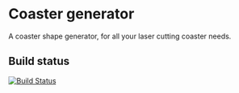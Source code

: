 # Coaster generator

A coaster shape generator, for all your laser cutting coaster needs.

## Build status

[![Build Status](https://travis-ci.org/pietvandongen/coaster-generator.svg?branch=master)](https://travis-ci.org/pietvandongen/coaster-generator)

